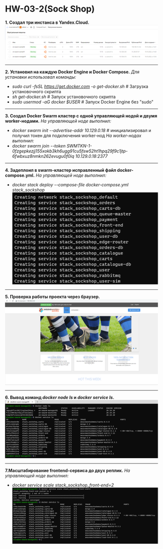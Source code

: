 # HW-03-2(Sock Shop)

**1. Создал три инстанса в Yandex.Cloud.**
![vm_swarm](./images/vm_swarm.PNG)
___
**2. Установил на каждую Docker Engine и Docker Compose.**
*Для установки использовал команды:*
- _sudo curl -fsSL https://get.docker.com -o get-docker.sh_   # Загрузка установочного скрипта
- _sh get-docker.sh_   # Запуск установочного скрипта
- _sudo usermod -aG docker $USER_   # Запуск Docker Engine без "sudo"
___
**3. Создал Docker Swarm кластер с одной управляющей нодой и двумя worker-нодами.**
*На управляющей ноде выполнил:*
- _docker swarm init --advertise-addr 10.129.0.18_   # инициализировал и получил токен для подключения worker-нод
*На worker-нодах выполнил:*
- _docker swarm join --token SWMTKN-1-0fzgepkezjj155xokb3kh6ugg91cu5fsw52ht1hpq29f9c1jtp-6fwbxuz8nmkn262evugu0f0iq 10.129.0.18:2377_
___
**4. Задеплоил в swarm-кластер исправленный файл docker-compose.yml.**
*На управляющей ноде выполнил:*
- _docker stack deploy --compose-file docker-compose.yml stack_sockshop_
![deploy_stack](./images/deploy_stack.PNG)
___
**5. Проверка работы проекта через браузер.**
![sock_shop](./images/sock_shop.PNG)
___
**6. Вывод команд _docker node ls_ и _docker service ls_.**
![swarm_cmd](./images/swarm_cmd.PNG)
___
**7.Масштабирование frontend-сервиса до двух реплик.**
*На управляющей ноде выполнил:*
- _docker service scale stack_sockshop_front-end=2_
![swarm_repl](./images/swarm_repl.PNG)
